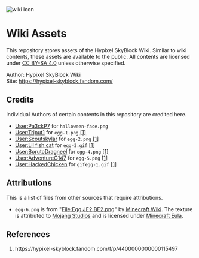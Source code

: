 <img src="https://raw.githubusercontent.com/skyblock-wiki/skyblock-wiki.github.io/main/WikiIcon.png" alt="wiki icon" />

# Wiki Assets
This repository stores assets of the Hypixel SkyBlock Wiki. Similar to wiki contents, these assets are available to the public. All contents are licensed under [CC BY-SA 4.0](https://creativecommons.org/licenses/by-sa/4.0/) unless otherwise specified.

Author: Hypixel SkyBlock Wiki  
Site: https://hypixel-skyblock.fandom.com/

## Credits
Individual Authors of certain contents in this repository are credited here.
* [User:Pa3ckP7](https://hypixel-skyblock.fandom.com/wiki/User:Pa3ckP7) for `halloween-face.png`
* [User:Triput1](https://hypixel-skyblock.fandom.com/wiki/User:Triput1) for `egg-1.png` [[1]](#ref-1)
* [User:Scoutskylar](https://hypixel-skyblock.fandom.com/wiki/User:Scoutskylar) for `egg-2.png` [[1]](#ref-1)
* [User:Lil fish cat](https://hypixel-skyblock.fandom.com/wiki/User:Lil_fish_cat) for `egg-3.gif` [[1]](#ref-1)
* [User:BorutoDragneel](https://hypixel-skyblock.fandom.com/wiki/User:BorutoDragneel) for `egg-4.png` [[1]](#ref-1)
* [User:AdventureG147](https://hypixel-skyblock.fandom.com/wiki/User:AdventureG147) for `egg-5.png` [[1]](#ref-1)
* [User:HackedChicken](https://hypixel-skyblock.fandom.com/wiki/User:HackedChicken) for `gifegg-1.gif` [[1]](#ref-1)

## Attributions
This is a list of files from other sources that require attributions.
* `egg-6.png` is from "[File:Egg JE2 BE2.png](https://minecraft.fandom.com/wiki/File:Egg_JE2_BE2.png)" by [Minecraft Wiki](https://minecraft.fandom.com/). The texture is attributed to [Mojang Studios](https://account.mojang.com/) and is licensed under [Minecraft Eula](https://account.mojang.com/documents/minecraft_eula).

## References
<ol>
  <li id="ref-1">https://hypixel-skyblock.fandom.com/f/p/4400000000000115497</li>
</ol>
